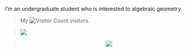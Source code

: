 I’m an undergraduate student who is interested to algebraic geometry.

> My ![Visitor Count](https://profile-counter.glitch.me/DVLXLWZ/count.svg) visitors.

> <img src="https://metrics.lecoq.io/DVLXLWZ?template=classic&config.timezone=Asia%2FShanghai" /> </div>

> <div align="center"> <img src="https://activity-graph.herokuapp.com/graph?username=DVLXLWZ&theme=xcode" /> </div>

